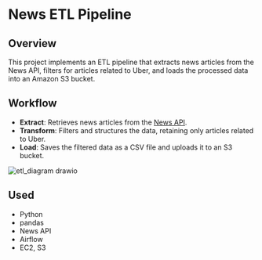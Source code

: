 # News ETL Pipeline

## Overview

This project implements an ETL pipeline that extracts news articles from the News API, filters for articles related to Uber, and loads the processed data into an Amazon S3 bucket.

## Workflow

- **Extract**: Retrieves news articles from the [News API](https://newsapi.org).
- **Transform**: Filters and structures the data, retaining only articles related to Uber.
- **Load**: Saves the filtered data as a CSV file and uploads it to an S3 bucket.

![etl_diagram drawio](https://github.com/user-attachments/assets/279c4e82-1ec2-4367-87dd-fc658fd1edb0)

## Used

- Python  
- pandas  
- News API
- Airflow   
- EC2, S3 

